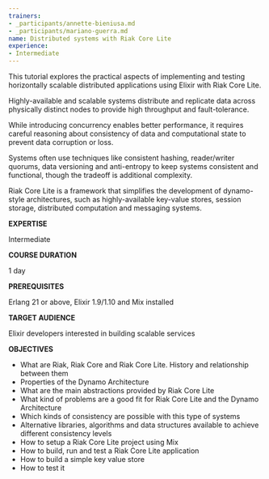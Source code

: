 ```yaml
---
trainers:
- _participants/annette-bieniusa.md
- _participants/mariano-guerra.md
name: Distributed systems with Riak Core Lite
experience:
- Intermediate
---
```

This tutorial explores the practical aspects of implementing and testing horizontally scalable distributed applications using Elixir with Riak Core Lite.

Highly-available and scalable systems distribute and replicate data across physically distinct nodes to provide high throughput and fault-tolerance.

While introducing concurrency enables better performance, it requires careful reasoning about consistency of data and computational state to prevent data corruption or loss.

Systems often use techniques like consistent hashing, reader/writer quorums, data versioning and anti-entropy to keep systems consistent and functional, though the tradeoff is additional complexity.

Riak Core Lite is a framework that simplifies the development of dynamo-style architectures, such as highly-available key-value stores, session storage, distributed computation and messaging systems.

**EXPERTISE**

Intermediate

**COURSE DURATION**

1 day

**PREREQUISITES**

Erlang 21 or above, Elixir 1.9/1.10 and Mix installed

**TARGET AUDIENCE**

Elixir developers interested in building scalable services


**OBJECTIVES**

* What are Riak, Riak Core and Riak Core Lite. History and relationship between them
* Properties of the Dynamo Architecture
* What are the main abstractions provided by Riak Core Lite
* What kind of problems are a good fit for Riak Core Lite and the Dynamo Architecture
* Which kinds of consistency are possible with this type of systems
* Alternative libraries, algorithms and data structures available to achieve different consistency levels
* How to setup a Riak Core Lite project using Mix
* How to build, run and test a Riak Core Lite application
* How to build a simple key value store
* How to test it